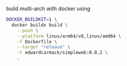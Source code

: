 build multi-arch with docker using 

```bash
DOCKER_BUILDKIT=1 \
  docker buildx build \
    --push \
    --platform linux/arm64/v8,linux/amd64 \
    -f Dockerfile \
    --target "release" \
    -t edwardcarmack/simpleweb:0.0.2 \
    .
```
